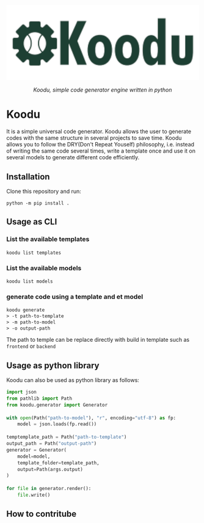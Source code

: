 <p align="center">
  <a href="https://kuudo.net"><img src="./assets/koodu.png" alt="Kuudo"></a>
</p>
<p align="center">
    <em>Koodu, simple code generator engine written in python</em>
</p>


# Koodu

It is a simple universal code generator. Koodu allows the user to generate codes with the same structure in several projects to save time. Koodu allows you to follow the DRY(Don't Repeat Youself) philosophy, i.e. instead of writing the same code several times, write a template once and use it on several models to generate different code efficiently.

## Installation
Clone this repository and run:
```
python -m pip install .
```


## Usage as CLI

### List the available templates
```
koodu list templates
```

### List the available models
```
koodu list models
```

### generate code using a template and et model
```
koodu generate
> -t path-to-template
> -m path-to-model
> -o output-path
```
The path to temple can be replace directly with build in template such as `frontend` or `backend`


## Usage as python library

Koodu can also be used as python library as follows:
```python
import json
from pathlib import Path
from koodu.generator import Generator

with open(Path("path-to-model"), "r", encoding="utf-8") as fp:
    model = json.loads(fp.read())

temptemplate_path = Path("path-to-template")
output_path = Path("output-path")
generator = Generator(
    model=model,
    template_folder=template_path,
    output=Path(args.output)
)

for file in generator.render():
    file.write()
```

## How to contritube